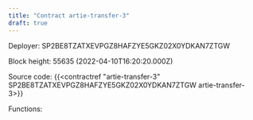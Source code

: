 ```yaml
---
title: "Contract artie-transfer-3"
draft: true
---
```

Deployer: SP2BE8TZATXEVPGZ8HAFZYE5GKZ02X0YDKAN7ZTGW


 



Block height: 55635 (2022-04-10T16:20:20.000Z)

Source code: {{<contractref "artie-transfer-3" SP2BE8TZATXEVPGZ8HAFZYE5GKZ02X0YDKAN7ZTGW artie-transfer-3>}}

Functions:


